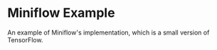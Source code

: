 # Miniflow Example

An example of Miniflow's implementation, which is a small version of TensorFlow.
